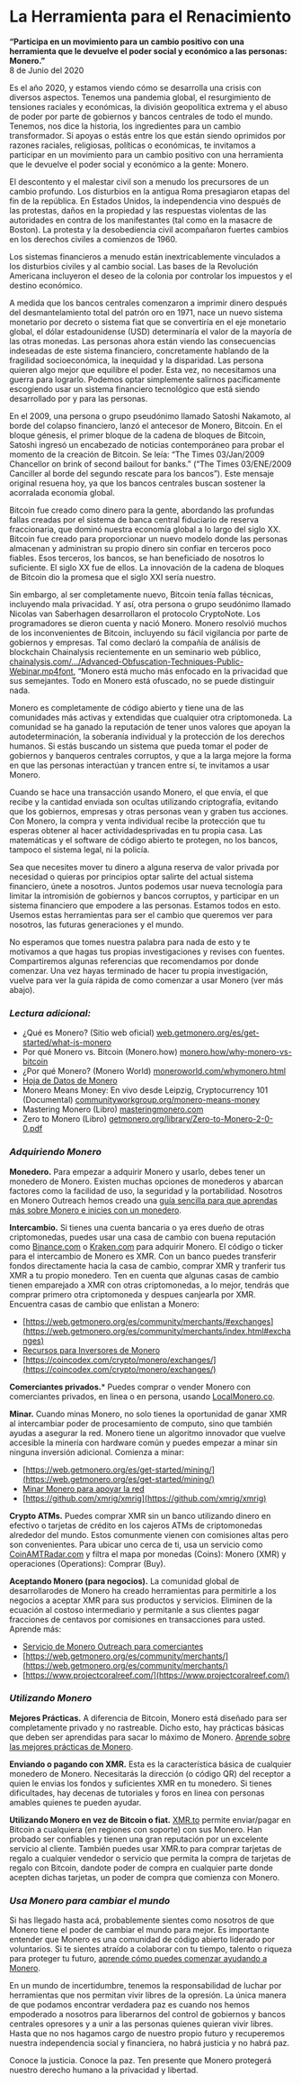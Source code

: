 # La Herramienta para el Renacimiento  

**“Participa en un movimiento para un cambio positivo con una herramienta que le devuelve el poder social y económico a las personas: Monero.”**  
8 de Junio del 2020  

Es el año 2020, y estamos viendo cómo se desarrolla una crisis con diversos aspectos. Tenemos una pandemia global, el resurgimiento de tensiones raciales y económicas, la división geopolítica extrema y el abuso de poder por parte de gobiernos y bancos centrales de todo el mundo. Tenemos, nos dice la historia, los ingredientes para un cambio transformador. Si apoyas o estás entre los que están siendo oprimidos por razones raciales, religiosas, políticas o económicas, te invitamos a participar en un movimiento para un cambio positivo con una herramienta que le devuelve el poder social y económico a la gente: Monero.  

El descontento y el malestar civil son a menudo los precursores de un cambio profundo. Los disturbios en la antigua Roma presagiaron etapas del fin de la república. En Estados Unidos, la independencia vino después de las protestas, daños en la propiedad y las respuestas violentas de las autoridades en contra de los manifestantes (tal como en la masacre de Boston). La protesta y la desobediencia civil acompañaron fuertes cambios en los derechos civiles a comienzos de 1960.  

Los sistemas financieros a menudo están inextricablemente vinculados a los disturbios civiles y al cambio social. Las bases de la Revolución Americana incluyeron el deseo de la colonia por controlar los impuestos y el destino económico.  

A medida que los bancos centrales comenzaron a imprimir dinero después del desmantelamiento total del patrón oro en 1971, nace un nuevo sistema monetario por decreto o sistema fiat que se convertiría en el eje monetario global, el dólar estadounidense (USD) determinaría el valor de la mayoría de las otras monedas. Las personas ahora están viendo las consecuencias indeseadas de este sistema financiero, concretamente hablando de la fragilidad socioeconómica, la inequidad y la disparidad. Las persona quieren algo mejor que equilibre el poder. Esta vez, no necesitamos una guerra para lograrlo. Podemos optar simplemente salirnos pacíficamente escogiendo usar un sistema financiero tecnológico que está siendo desarrollado por y para las personas.  

En el 2009, una persona o grupo pseudónimo llamado Satoshi Nakamoto, al borde del colapso financiero, lanzó el antecesor de Monero, Bitcoin. En el bloque génesis, el primer bloque de la cadena de bloques de Bitcoin, Satoshi ingresó un encabezado de noticias contemporáneo para probar el momento de la creación de Bitcoin. Se leía: “The Times 03/Jan/2009 Chancellor on brink of second bailout for banks.” (“The Times 03/ENE/2009 Canciller al borde del segundo rescate para los bancos”). Este mensaje original resuena hoy, ya que los bancos centrales buscan sostener la acorralada economía global.  

Bitcoin fue creado como dinero para la gente, abordando las profundas fallas creadas por el sistema de banca central fiduciario de reserva fraccionaria, que dominó nuestra economía global a lo largo del siglo XX. Bitcoin fue creado para proporcionar un nuevo modelo donde las personas almacenan y administran su propio dinero sin confiar en terceros poco fiables. Esos terceros, los bancos, se han beneficiado de nosotros lo suficiente. El siglo XX fue de ellos. La innovación de la cadena de bloques de Bitcoin dio la promesa que el siglo XXI sería nuestro.  

Sin embargo, al ser completamente nuevo, Bitcoin tenía fallas técnicas, incluyendo mala privacidad. Y así, otra persona o grupo seudónimo llamado Nicolas van Saberhagen desarrollaron el protocolo CryptoNote. Los programadores se dieron cuenta y nació Monero. Monero resolvió muchos de los inconvenientes de Bitcoin, incluyendo su fácil vigilancia por parte de gobiernos y empresas. Tal como declaró la compañía de análisis de blockchain Chainalysis recientemente en un seminario web público, [chainalysis.com/.../Advanced-Obfuscation-Techniques-Public-Webinar.mp4font](https://go.chainalysis.com/rs/503-FAP-074/images/Advanced-Obfuscation-Techniques-Public-Webinar.mp4), “Monero está mucho más enfocado en la privacidad que sus semejantes. Todo en Monero está ofuscado, no se puede distinguir nada.  

Monero es completamente de código abierto y tiene una de las comunidades más activas y extendidas que cualquier otra criptomoneda. La comunidad se ha ganado la reputación de tener unos valores que apoyan la autodeterminación, la soberanía individual y la protección de los derechos humanos. Si estás buscando un sistema que pueda tomar el poder de gobiernos y banqueros centrales corruptos, y que a la larga mejore la forma en que las personas interactúan y trancen entre sí, te invitamos a usar Monero.  

Cuando se hace una transacción usando Monero, el que envía, el que recibe y la cantidad enviada son ocultas utilizando criptografía, evitando que los gobiernos, empresas y otras personas vean y graben tus acciones. Con Monero, la compra y venta individual recibe la protección que tu esperas obtener al hacer actividadesprivadas en tu propia casa. Las matemáticas y el software de código abierto te protegen, no los bancos, tampoco el sistema legal, ni la policía.  

Sea que necesites mover tu dinero a alguna reserva de valor privada por necesidad o quieras por principios optar salirte del actual sistema financiero, únete a nosotros. Juntos podemos usar nueva tecnología para limitar la intromisión de gobiernos y bancos corruptos, y participar en un sistema financiero que empodere a las personas. Estamos todos en esto. Usemos estas herramientas para ser el cambio que queremos ver para nosotros, las futuras generaciones y el mundo.  

No esperamos que tomes nuestra palabra para nada de esto y te motivamos a que hagas tus propias investigaciones y revises con fuentes. Compartiremos algunas referencias que recomendamos por donde comenzar. Una vez hayas terminado de hacer tu propia investigación, vuelve para ver la guía rápida de como comenzar a usar Monero (ver más abajo).  

### _Lectura adicional:_  

- ¿Qué es Monero? (Sitio web oficial) [web.getmonero.org/es/get-started/what-is-monero](https://web.getmonero.org/es/get-started/what-is-monero/index.html)  
- Por qué Monero vs. Bitcoin (Monero.how) [monero.how/why-monero-vs-bitcoin](https://www.monero.how/why-monero-vs-bitcoin)  
- ¿Por qué Monero? (Monero World) [moneroworld.com/whymonero.html](https://moneroworld.com/whymonero.html)  
- [Hoja de Datos de Monero](https://www.monerooutreach.org/monero-hoja-datos.html)  
- Monero Means Money: En vivo desde Leipzig, Cryptocurrency 101 (Documental) [communityworkgroup.org/monero-means-money](https://www.communityworkgroup.org/monero-means-money)  
- Mastering Monero (Libro) [masteringmonero.com](https://masteringmonero.com/)  
- Zero to Monero (Libro) [getmonero.org/library/Zero-to-Monero-2-0-0.pdf](https://web.getmonero.org/library/Zero-to-Monero-2-0-0.pdf)  

### _Adquiriendo Monero_  

**Monedero.** Para empezar a adquirir Monero y usarlo, debes tener un monedero de Monero. Existen muchas opciones de monederos y abarcan factores como la facilidad de uso, la seguridad y la portabilidad. Nosotros en Monero Outreach hemos creado una [guía sencilla para que aprendas más sobre Monero e inicies con un monedero](https://www.monerooutreach.org/cuentos/monedero-de-monero.html).  

**Intercambio.** Si tienes una cuenta bancaria o ya eres dueño de otras criptomonedas, puedes usar una casa de cambio con buena reputación como [Binance.com](https://www.binance.com/es) o [Kraken.com](https://www.kraken.com/) para adquirir Monero. El código o ticker para el intercambio de Monero es XMR. Con un banco puedes transferir fondos directamente hacia la casa de cambio, comprar XMR y tranferir tus XMR a tu propio monedero. Ten en cuenta que algunas casas de cambio tienen emparejado a XMR con otras criptomonedas, a lo mejor, tendrás que comprar primero otra criptomoneda y despues canjearla por XMR. Encuentra casas de cambio que enlistan a Monero:  

- [https://web.getmonero.org/es/community/merchants/#exchanges](https://web.getmonero.org/es/community/merchants/index.html#exchanges)  
- [Recursos para Inversores de Monero](https://www.monerooutreach.org/investors/)  
- [https://coincodex.com/crypto/monero/exchanges/](https://coincodex.com/crypto/monero/exchanges/)  

**Comerciantes privados.*** Puedes comprar o vender Monero con comerciantes privados, en linea o en persona, usando [LocalMonero.co](https://localmonero.co/).  

**Minar.** Cuando minas Monero, no solo tienes la oportunidad de ganar XMR al intercambiar poder de procesamiento de computo, sino que también ayudas a asegurar la red. Monero tiene un algoritmo innovador que vuelve accesible la minería con hardware común y puedes empezar a minar sin ninguna inversión adicional. Comienza a minar:  

- [https://web.getmonero.org/es/get-started/mining/](https://web.getmonero.org/es/get-started/mining/)  
- [Minar Monero para apoyar la red](https://www.monerooutreach.org/mejores_practicas_monero/mina-para-apoyar-la-red.html)  
- [https://github.com/xmrig/xmrig](https://github.com/xmrig/xmrig)  

**Crypto ATMs.** Puedes comprar XMR sin un banco utilizando dinero en efectivo o tarjetas de crédito en los cajeros ATMs de criptomonedas alrededor del mundo. Estos comunmente vienen con comisiones altas pero son convenientes. Para ubicar uno cerca de ti, usa un servicio como [CoinAMTRadar.com](https://coinatmradar.com/) y filtra el mapa por monedas (Coins): Monero (XMR) y operaciones (Operations): Comprar (Buy).  

**Aceptando Monero (para negocios).** La comunidad global de desarrollarodes de Monero ha creado herramientas para permitirle a los negocios a aceptar XMR para sus productos y servicios. Eliminen de la ecuación al costoso intermediario y permitanle a sus clientes pagar fracciones de centavos por comisiones en transacciones para usted. Aprende más:  

- [Servicio de Monero Outreach para comerciantes](https://www.monerooutreach.org/merchants/)  
- [https://web.getmonero.org/es/community/merchants/](https://web.getmonero.org/es/community/merchants/)  
- [https://www.projectcoralreef.com/](https://www.projectcoralreef.com/)  

### _Utilizando Monero_  

**Mejores Prácticas.** A diferencia de Bitcoin, Monero está diseñado para ser completamente privado y no rastreable. Dicho esto, hay prácticas básicas que deben ser aprendidas para sacar lo máximo de Monero. [Aprende sobre las mejores prácticas de Monero](https://www.monerooutreach.org/mejores_practicas_monero/).  

**Enviando o pagando con XMR.** Esta es la característica básica de cualquier monedero de Monero. Necesitarás la dirección (o código QR) del receptor a quien le envias los fondos y suficientes XMR en tu monedero. Si tienes dificultades, hay decenas de tutoriales y foros en linea con personas amables quienes te pueden ayudar.  

**Utilizando Monero en vez de Bitcoin o fiat.** [XMR.to](https://xmr.to/) permite enviar/pagar en Bitcoin a cualquiera (en regiones con soporte) con sus Monero. Han probado ser confiables y tienen una gran reputación por un excelente servicio al cliente. También puedes usar XMR.to para comprar tarjetas de regalo a cualquier vendedor o servicio que permita la compra de tarjetas de regalo con Bitcoin, dandote poder de compra en cualquier parte donde acepten dichas tarjetas, un poder de compra que comienza con Monero.  

### _Usa Monero para cambiar el mundo_  

Si has llegado hasta acá, probablemente sientes como nosotros de que Monero tiene el poder de cambiar el mundo para mejor. Es importante entender que Monero es una comunidad de código abierto liderado por voluntarios. Si te sientes atraído a colaborar con tu tiempo, talento o riqueza para proteger tu futuro, [aprende cómo puedes comenzar ayudando a Monero](https://www.monerooutreach.org/cuentos/empezando-ayudar-monero.html).  

En un mundo de incertidumbre, tenemos la responsabilidad de luchar por herramientas que nos permitan vivir libres de la opresión. La única manera de que podamos encontrar verdadera paz es cuando nos hemos empoderado a nosotros para liberarnos del control de gobiernos y bancos centrales opresores y a unir a las personas quienes quieran vivir libres. Hasta que no nos hagamos cargo de nuestro propio futuro y recuperemos nuestra independencia social y financiera, no habrá justicia y no habrá paz.  

Conoce la justicia. Conoce la paz. Ten presente que Monero protegerá nuestro derecho humano a la privacidad y libertad.  
